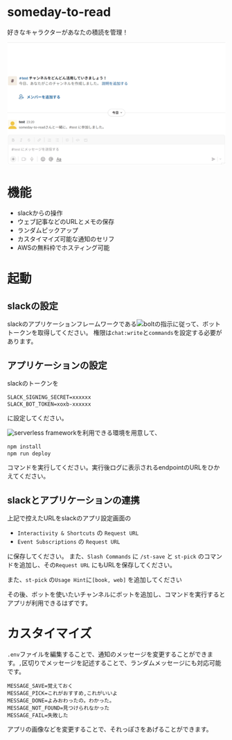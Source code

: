 # someday-to-read
好きなキャラクターがあなたの積読を管理！

![demo](document/assets/somday-to-read-demo.gif)

# 機能
- slackからの操作
- ウェブ記事などのURLとメモの保存
- ランダムピックアップ
- カスタイマイズ可能な通知のセリフ
- AWSの無料枠でホスティング可能

# 起動
## slackの設定
slackのアプリケーションフレームワークである![boltの指示](https://slack.dev/bolt-js/ja-jp/tutorial/getting-started)に従って、ボットトークンを取得してください。
権限は`chat:write`と`commands`を設定する必要があります。
## アプリケーションの設定
slackのトークンを
```.env
SLACK_SIGNING_SECRET=xxxxxx
SLACK_BOT_TOKEN=xoxb-xxxxxx
```
に設定してください。

![serverless framework](https://www.serverless.com/)を利用できる環境を用意して、
```
npm install
npm run deploy
```
コマンドを実行してください。実行後ログに表示されるendpointのURLをひかえてください。

## slackとアプリケーションの連携
上記で控えたURLをslackのアプリ設定画面の
- `Interactivity & Shortcuts` の `Request URL`
- `Event Subscriptions` の `Request URL`

に保存してください。
また、`Slash Commands` に `/st-save` と `st-pick` のコマンドを追加し、その`Request URL` にもURLを保存してください。

また、`st-pick` の`Usage Hint`に`[book, web]` を追加してください

その後、ボットを使いたいチャンネルにボットを追加し、コマンドを実行するとアプリが利用できるはずです。

# カスタイマイズ
`.env`ファイルを編集することで、通知のメッセージを変更することができます。`,`区切りでメッセージを記述することで、ランダムメッセージにも対応可能です。
```.envの例
MESSAGE_SAVE=覚えておく
MESSAGE_PICK=これがおすすめ,これがいいよ
MESSAGE_DONE=よみおわったの。わかった。
MESSAGE_NOT_FOUND=見つけられなかった
MESSAGE_FAIL=失敗した
```

アプリの画像などを変更することで、それっぽさをあげることができます。
